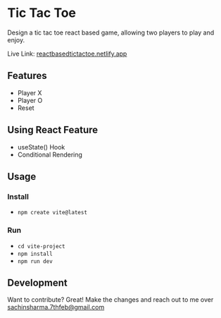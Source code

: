 # Tic Tac Toe
Design a tic tac toe react based game, allowing two
players to play and enjoy.

Live Link: <a href="reactbasedtictactoe.netlify.app/" target="_blank">reactbasedtictactoe.netlify.app</a>

## Features
- Player X
- Player O 
- Reset 

## Using React Feature
- useState() Hook
- Conditional Rendering

## Usage

### Install
- `npm create vite@latest`


### Run
- `cd vite-project`
- `npm install`
- `npm run dev`

## Development
Want to contribute? Great! Make the changes and reach out to me over sachinsharma.7thfeb@gmail.com